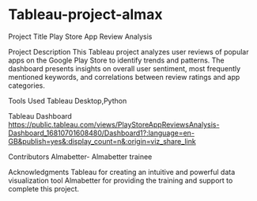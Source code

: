 # Tableau-project-almax
Project Title
Play Store App Review Analysis

Project Description
This Tableau project analyzes user reviews of popular apps on the Google Play Store to identify trends and patterns. The dashboard presents insights on overall user sentiment, most frequently mentioned keywords, and correlations between review ratings and app categories.

Tools Used
Tableau Desktop,Python

Tableau Dashboard
https://public.tableau.com/views/PlayStoreAppReviewsAnalysis-Dashboard_16810701608480/Dashboard1?:language=en-GB&publish=yes&:display_count=n&:origin=viz_share_link

Contributors
Almabetter- Almabetter trainee

Acknowledgments
Tableau for creating an intuitive and powerful data visualization tool
Almabetter for providing the training and support to complete this project.
